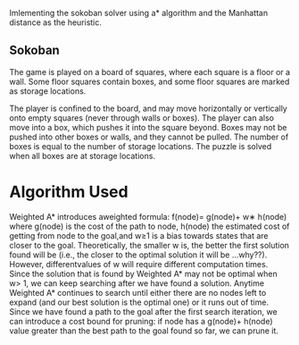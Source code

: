 Imlementing the sokoban solver using a* algorithm and the Manhattan distance as the heuristic.
## Sokoban
The game is played on a board of squares, where each square is a floor or a wall. Some floor squares contain boxes, and some floor squares are marked as storage locations.

The player is confined to the board, and may move horizontally or vertically onto empty squares (never through walls or boxes). The player can also move into a box, which pushes it into the square beyond. Boxes may not be pushed into other boxes or walls, and they cannot be pulled. The number of boxes is equal to the number of storage locations. The puzzle is solved when all boxes are at storage locations.

# Algorithm Used
Weighted A* introduces aweighted formula: f(node)= g(node)+ w∗ h(node) where g(node) is the cost of the path to node, h(node) the estimated cost of getting from node to the goal,and w≥1 is a bias towards states that are closer to the goal. Theoretically, the smaller w is, the better the first solution found will be (i.e., the closer to the optimal solution it will be ...why??). However, differentvalues of w will require different computation times. Since the solution that is found by Weighted A* may not be optimal when w> 1, we can keep searching after we have found a solution. Anytime Weighted A* continues to search until either there are no nodes left to expand (and our best solution is the optimal one) or it runs out of time. Since we have found a path to the goal after the first search iteration, we can introduce a cost bound for pruning: if node has a g(node)+ h(node) value greater than the best path to the goal found so far, we can prune it.

